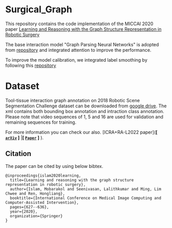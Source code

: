 # Surgical_Graph

This repository contains the code implementation of the MICCAI 2020 paper [Learning and Reasoning with the Graph Structure Representation in Robotic Surgery](https://arxiv.org/pdf/2007.03357.pdf)<br>


The base interaction model "Graph Parsing Neural Networks" is adopted from [repository](https://github.com/SiyuanQi/gpnn) and integrated attention to improve the performance. <br>

To improve the model calibration, we integrated label smoothing by following this [repository](https://github.com/seominseok0429/label-smoothing-visualization-pytorch) 

# Dataset

Tool-tissue interaction graph annotation on 2018 Robotic Scene Segmentation Challenge dataset can be downloaded from [google drive](https://drive.google.com/file/d/16G_Pf4E9KjVq7j_7BfBKHg0NyQQ0oTxP/view). The xml contains both bounding box annotation and intraction class annotation.
Please note that video sequences of 1, 5 and 16 are used for validation and remaining sequences for training.

For more information you can check our also. [ICRA+RA-L2022 paper](**[ [```arXiv```](<https://arxiv.org/abs/2201.11957>) ]** |**[ [```Paper```](<https://ieeexplore.ieee.org/document/9695281>) ]** ).


## Citation
The paper can be cited by using below bibtex.

```
@inproceedings{islam2020learning,
  title={Learning and reasoning with the graph structure representation in robotic surgery},
  author={Islam, Mobarakol and Seenivasan, Lalithkumar and Ming, Lim Chwee and Ren, Hongliang},
  booktitle={International Conference on Medical Image Computing and Computer-Assisted Intervention},
  pages={627--636},
  year={2020},
  organization={Springer}
}
```
